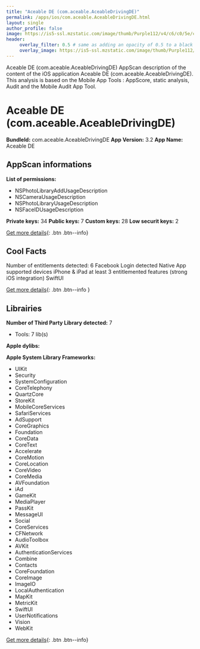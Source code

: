 ```yaml
---
title: "Aceable DE (com.aceable.AceableDrivingDE)"
permalink: /apps/ios/com.aceable.AceableDrivingDE.html
layout: single
author_profile: false
image: https://is5-ssl.mzstatic.com/image/thumb/Purple112/v4/c6/c0/5e/c6c05ee8-d3bf-dc22-0c21-daecff9a60a7/DEAppIcon-1x_U007emarketing-0-10-0-85-220.png/512x512bb.jpg
header: 
     overlay_filter: 0.5 # same as adding an opacity of 0.5 to a black background
     overlay_image: https://is5-ssl.mzstatic.com/image/thumb/Purple112/v4/c6/c0/5e/c6c05ee8-d3bf-dc22-0c21-daecff9a60a7/DEAppIcon-1x_U007emarketing-0-10-0-85-220.png/512x512bb.jpg
---
```

Aceable DE (com.aceable.AceableDrivingDE) AppScan description of the content of the iOS application Aceable DE (com.aceable.AceableDrivingDE). This analysis is based on the Mobile App Tools : AppScore, static analysis, Audit and the Mobile Audit App Tool.

# Aceable DE (com.aceable.AceableDrivingDE)

**BundleId:** com.aceable.AceableDrivingDE
**App Version:** 3.2
**App Name:** Aceable DE


## AppScan informations 

**List of permissions:** 
- NSPhotoLibraryAddUsageDescription
- NSCameraUsageDescription
- NSPhotoLibraryUsageDescription
- NSFaceIDUsageDescription
  
  
**Private keys:** 34
**Public keys:** 7
**Custom keys:** 28
**Low securit keys:** 2
  
[Get more details](/pricing.html){: .btn .btn--info}

## Cool Facts

Number of entitlements detected: 6
Facebook Login detected
Native App
supported devices iPhone & iPad
at least 3 entitlemented features (strong iOS integration)
SwiftUI
  
[Get more details](/pricing.html){: .btn .btn--info }

## Librairies 
**Number of Third Party Library detected:** 7
- Tools: 7 lib(s)


**Apple dylibs:**


**Apple System Library Frameworks:**
- UIKit
- Security
- SystemConfiguration
- CoreTelephony
- QuartzCore
- StoreKit
- MobileCoreServices
- SafariServices
- AdSupport
- CoreGraphics
- Foundation
- CoreData
- CoreText
- Accelerate
- CoreMotion
- CoreLocation
- CoreVideo
- CoreMedia
- AVFoundation
- iAd
- GameKit
- MediaPlayer
- PassKit
- MessageUI
- Social
- CoreServices
- CFNetwork
- AudioToolbox
- AVKit
- AuthenticationServices
- Combine
- Contacts
- CoreFoundation
- CoreImage
- ImageIO
- LocalAuthentication
- MapKit
- MetricKit
- SwiftUI
- UserNotifications
- Vision
- WebKit


  
[Get more details](/pricing.html){: .btn .btn--info}

